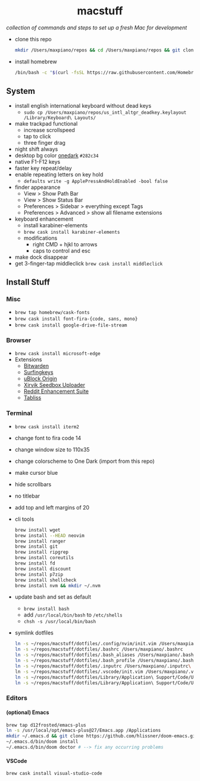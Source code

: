 <h1 align='center'>macstuff</h1>

_collection of commands and steps to set up a fresh Mac for development_

- clone this repo

  ```bash
  mkdir /Users/maxpiano/repos && cd /Users/maxpiano/repos && git clone https://github.com/maxpiano/macstuff.git
  ```

- install homebrew

  ```bash
  /bin/bash -c "$(curl -fsSL https://raw.githubusercontent.com/Homebrew/install/master/install.sh)"
  ```

## System

- install english international keyboard without dead keys
  - `sudo cp /Users/maxpiano/repos/us_intl_altgr_deadkey.keylayout /Library/Keyboard\ Layouts/`
- make trackpad functional
  - increase scrollspeed
  - tap to click
  - three finger drag
- night shift always
- desktop bg color [onedark](https://github.com/joshdick/onedark.vim) `#282c34`
- native F1-F12 keys
- faster key repeat/delay
- enable repeating letters on key hold
  - `defaults write -g ApplePressAndHoldEnabled -bool false`
- finder appearance
  - View > Show Path Bar
  - View > Show Status Bar
  - Preferences > Sidebar > everything except Tags
  - Preferences > Advanced > show all filename extensions
- keyboard enhancement
  - install karabiner-elements
  - `brew cask install karabiner-elements`
  - modifications
    - right CMD + hjkl to arrows
    - caps to control and esc
- make dock disappear
- get 3-finger-tap middleclick
  `brew cask install middleclick`

## Install Stuff

### Misc

- `brew tap homebrew/cask-fonts`
- `brew cask install font-fira-{code, sans, mono}`
- `brew cask install google-drive-file-stream`

### Browser

- `brew cask install microsoft-edge`
- Extensions
  - [Bitwarden](https://chrome.google.com/webstore/detail/bitwarden-free-password-m/nngceckbapebfimnlniiiahkandclblb)
  - [Surfingkeys](https://chrome.google.com/webstore/detail/surfingkeys/gfbliohnnapiefjpjlpjnehglfpaknnc)
  - [uBlock Origin](https://chrome.google.com/webstore/detail/ublock-origin/cjpalhdlnbpafiamejdnhcphjbkeiagm)
  - [Xirvik Seedbox Uploader](https://chrome.google.com/webstore/detail/xirvik-torrent-to-seedbox/gljdkkichjgocpdmiaachhlfccddcjgb)
  - [Reddit Enhancement Suite](https://chrome.google.com/webstore/detail/reddit-enhancement-suite/kbmfpngjjgdllneeigpgjifpgocmfgmb)
  - [Tabliss](https://chrome.google.com/webstore/detail/tabliss-a-beautiful-new-t/hipekcciheckooncpjeljhnekcoolahp)

### Terminal

- `brew cask install iterm2`
- change font to fira code 14
- change window size to 110x35
- change colorscheme to One Dark (import from this repo)
- make cursor blue
- hide scrollbars
- no titlebar
- add top and left margins of 20
- cli tools

  ```bash
  brew install wget
  brew install --HEAD neovim
  brew install ranger
  brew install git
  brew install ripgrep
  brew install coreutils
  brew install fd
  brew install discount
  brew install p7zip
  brew install shellcheck
  brew install nvm && mkdir ~/.nvm
  ```

- update bash and set as default
  - `brew install bash`
  - add `/usr/local/bin/bash` to `/etc/shells`
  - `chsh -s /usr/local/bin/bash`
- symlink dotfiles

  ```bash
  ln -s ~/repos/macstuff/dotfiles/.config/nvim/init.vim /Users/maxpiano/.config/nvim/init.vim
  ln -s ~/repos/macstuff/dotfiles/.bashrc /Users/maxpiano/.bashrc
  ln -s ~/repos/macstuff/dotfiles/.bash_aliases /Users/maxpiano/.bash_aliases
  ln -s ~/repos/macstuff/dotfiles/.bash_profile /Users/maxpiano/.bash_profile
  ln -s ~/repos/macstuff/dotfiles/.inputrc /Users/maxpiano/.inputrc\
  ln -s ~/repos/macstuff/dotfiles/.vscode/init.vim /Users/maxpiano/.vscode/init.vim
  ln -s ~/repos/macstuff/dotfiles/Library/Application\ Support/Code/User/settings.json ~/Library/Application\ Support/Code/User/settings.json
  ln -s ~/repos/macstuff/dotfiles/Library/Application\ Support/Code/User/keybindings.json ~/Library/Application\ Support/Code/User/keybindings.json
  ```

### Editors

#### (optional) Emacs

```bash
brew tap d12frosted/emacs-plus
ln -s /usr/local/opt/emacs-plus@27/Emacs.app /Applications
mkdir ~/.emacs.d && git clone https://github.com/hlissner/doom-emacs.git ~/.emacs.d
~/.emacs.d/bin/doom install
~/.emacs.d/bin/doom doctor # --> fix any occurring problems
```

#### VSCode

`brew cask install visual-studio-code`
